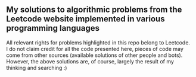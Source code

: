 ## My solutions to algorithmic problems from the Leetcode website implemented in various programming languages
All relevant rights for problems highlighted in this repo belong to Leetcode. <br>
I do not claim credit for all the code presented here, pieces of code may come from other sources (available solutions of other people and bots). However, the above solutions are, of course, largely the result of my thinking and searching :)
